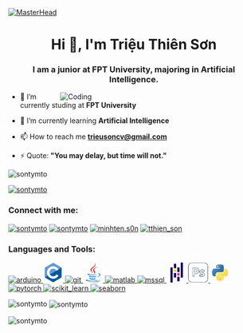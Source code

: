[![MasterHead](https://media.wired.com/photos/5941ebf7e9030c15ddbcd8c2/master/w_2560%2Cc_limit/1CFAeP1I6qiU-ZMb-O4xyOA.gif)](https://github.com/sontymto)
<h1 align="center">Hi 👋, I'm Triệu Thiên Sơn</h1>
<h3 align="center">I am a junior at FPT University, majoring in Artificial Intelligence.</h3>
<img align="right" alt="Coding" width="400" src="https://media.giphy.com/media/v1.Y2lkPTc5MGI3NjExMGViZjBhYWQ4MjhlOWVlMDAyMDQ4MmNhNzU1OTNmMDVmNjBkZmVkNiZjdD1n/qgQUggAC3Pfv687qPC/giphy.gif">

- 🔭 I’m currently studing at  **FPT University**

- 🌱 I’m currently learning **Artificial Intelligence**

- 📫 How to reach me **trieusoncv@gmail.com**

- ⚡ Quote: **"You may delay, but time will not."**


<p align="left"> <img src="https://komarev.com/ghpvc/?username=sontymto&label=Profile%20views&color=0e75b6&style=flat" alt="sontymto" /> </p>

<p align="left"> <a href="https://github.com/ryo-ma/github-profile-trophy"><img src="https://github-profile-trophy.vercel.app/?username=sontymto" alt="sontymto" /></a> </p>

<h3 align="left">Connect with me:</h3>
<p align="left">
<a href="https://linkedin.com/in/sontaptrung" target="blank"><img align="center" src="https://raw.githubusercontent.com/rahuldkjain/github-profile-readme-generator/master/src/images/icons/Social/linked-in-alt.svg" alt="sontymto" height="30" width="40" /></a>
<a href="https://kaggle.com/sontymto" target="blank"><img align="center" src="https://raw.githubusercontent.com/rahuldkjain/github-profile-readme-generator/master/src/images/icons/Social/kaggle.svg" alt="sontymto" height="30" width="40" /></a>
<a href="https://fb.com/minhten.s0n" target="blank"><img align="center" src="https://raw.githubusercontent.com/rahuldkjain/github-profile-readme-generator/master/src/images/icons/Social/facebook.svg" alt="minhten.s0n" height="30" width="40" /></a>
<a href="https://www.instagram.com/silly_1l/" target="blank"><img align="center" src="https://raw.githubusercontent.com/rahuldkjain/github-profile-readme-generator/master/src/images/icons/Social/instagram.svg" alt="tthien_son" height="30" width="40" /></a>
</p>

<h3 align="left">Languages and Tools:</h3>
<p align="left"> <a href="https://www.arduino.cc/" target="_blank" rel="noreferrer"> <img src="https://cdn.worldvectorlogo.com/logos/arduino-1.svg" alt="arduino" width="40" height="40"/> </a> <a href="https://www.cprogramming.com/" target="_blank" rel="noreferrer"> <img src="https://raw.githubusercontent.com/devicons/devicon/master/icons/c/c-original.svg" alt="c" width="40" height="40"/> </a> <a href="https://git-scm.com/" target="_blank" rel="noreferrer"> <img src="https://www.vectorlogo.zone/logos/git-scm/git-scm-icon.svg" alt="git" width="40" height="40"/> </a> <a href="https://www.java.com" target="_blank" rel="noreferrer"> <img src="https://raw.githubusercontent.com/devicons/devicon/master/icons/java/java-original.svg" alt="java" width="40" height="40"/> </a> <a href="https://www.mathworks.com/" target="_blank" rel="noreferrer"> <img src="https://upload.wikimedia.org/wikipedia/commons/2/21/Matlab_Logo.png" alt="matlab" width="40" height="40"/> </a> <a href="https://www.microsoft.com/en-us/sql-server" target="_blank" rel="noreferrer"> <img src="https://www.svgrepo.com/show/303229/microsoft-sql-server-logo.svg" alt="mssql" width="40" height="40"/> </a> <a href="https://pandas.pydata.org/" target="_blank" rel="noreferrer"> <img src="https://raw.githubusercontent.com/devicons/devicon/2ae2a900d2f041da66e950e4d48052658d850630/icons/pandas/pandas-original.svg" alt="pandas" width="40" height="40"/> </a> <a href="https://www.photoshop.com/en" target="_blank" rel="noreferrer"> <img src="https://raw.githubusercontent.com/devicons/devicon/master/icons/photoshop/photoshop-line.svg" alt="photoshop" width="40" height="40"/> </a> <a href="https://www.python.org" target="_blank" rel="noreferrer"> <img src="https://raw.githubusercontent.com/devicons/devicon/master/icons/python/python-original.svg" alt="python" width="40" height="40"/> </a> <a href="https://pytorch.org/" target="_blank" rel="noreferrer"> <img src="https://www.vectorlogo.zone/logos/pytorch/pytorch-icon.svg" alt="pytorch" width="40" height="40"/> </a> <a href="https://scikit-learn.org/" target="_blank" rel="noreferrer"> <img src="https://upload.wikimedia.org/wikipedia/commons/0/05/Scikit_learn_logo_small.svg" alt="scikit_learn" width="40" height="40"/> </a> <a href="https://seaborn.pydata.org/" target="_blank" rel="noreferrer"> <img src="https://seaborn.pydata.org/_images/logo-mark-lightbg.svg" alt="seaborn" width="40" height="40"/> </a> </p>

<p><img align="left" src="https://github-readme-stats.vercel.app/api/top-langs?username=sontymto&show_icons=true&locale=en&layout=compact" alt="sontymto" /></p>

<p>&nbsp;<img align="center" src="https://github-readme-stats.vercel.app/api?username=sontymto&show_icons=true&locale=en" alt="sontymto" /></p>

<p><img align="center" src="https://github-readme-streak-stats.herokuapp.com/?user=sontymto&" alt="sontymto" /></p>
